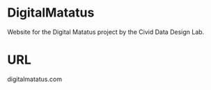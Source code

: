 # DigitalMatatus
Website for the Digital Matatus project by the Civid Data Design Lab.

# URL
digitalmatatus.com
